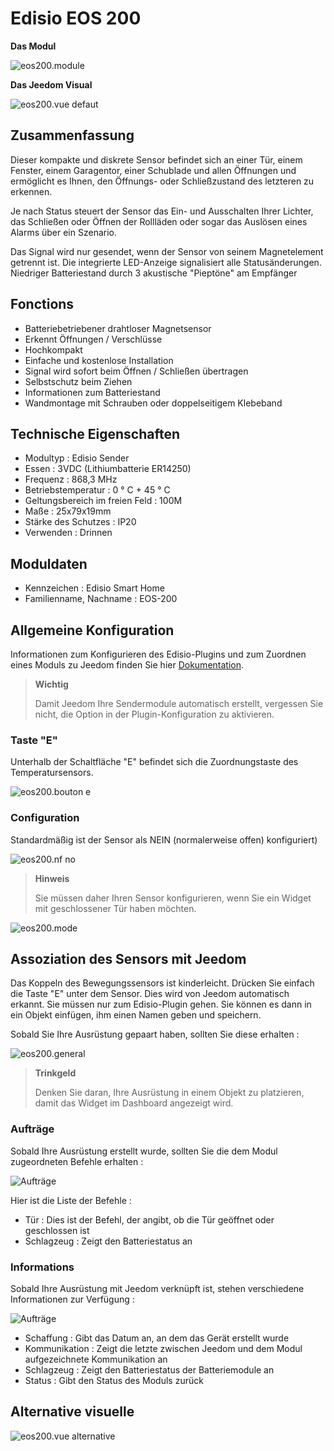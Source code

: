 # Edisio EOS 200

**Das Modul**

![eos200.module](images/eos200/eos200.module.jpg)

**Das Jeedom Visual**

![eos200.vue defaut](images/eos200/eos200.vue-defaut.jpg)

## Zusammenfassung

Dieser kompakte und diskrete Sensor befindet sich an einer Tür, einem Fenster, einem Garagentor, einer Schublade und allen Öffnungen und ermöglicht es Ihnen, den Öffnungs- oder Schließzustand des letzteren zu erkennen.

Je nach Status steuert der Sensor das Ein- und Ausschalten Ihrer Lichter, das Schließen oder Öffnen der Rollläden oder sogar das Auslösen eines Alarms über ein Szenario.

Das Signal wird nur gesendet, wenn der Sensor von seinem Magnetelement getrennt ist. Die integrierte LED-Anzeige signalisiert alle Statusänderungen. Niedriger Batteriestand durch 3 akustische "Pieptöne" am Empfänger

## Fonctions

-   Batteriebetriebener drahtloser Magnetsensor
-   Erkennt Öffnungen / Verschlüsse
-   Hochkompakt
-   Einfache und kostenlose Installation
-   Signal wird sofort beim Öffnen / Schließen übertragen
-   Selbstschutz beim Ziehen
-   Informationen zum Batteriestand
-   Wandmontage mit Schrauben oder doppelseitigem Klebeband

## Technische Eigenschaften

-   Modultyp : Edisio Sender
-   Essen : 3VDC (Lithiumbatterie ER14250)
-   Frequenz : 868,3 MHz
-   Betriebstemperatur : 0 ° C + 45 ° C
-   Geltungsbereich im freien Feld : 100M
-   Maße : 25x79x19mm
-   Stärke des Schutzes : IP20
-   Verwenden : Drinnen

## Moduldaten

-   Kennzeichen : Edisio Smart Home
-   Familienname, Nachname : EOS-200

## Allgemeine Konfiguration

Informationen zum Konfigurieren des Edisio-Plugins und zum Zuordnen eines Moduls zu Jeedom finden Sie hier [Dokumentation](https://doc.jeedom.com/de_DE/plugins/automation%20protocol/edisio/).

> **Wichtig**
>
> Damit Jeedom Ihre Sendermodule automatisch erstellt, vergessen Sie nicht, die Option in der Plugin-Konfiguration zu aktivieren.

### Taste "E"

Unterhalb der Schaltfläche "E" befindet sich die Zuordnungstaste des Temperatursensors.

![eos200.bouton e](images/eos200/eos200.bouton-e.jpg)

### Configuration

Standardmäßig ist der Sensor als NEIN (normalerweise offen) konfiguriert)

![eos200.nf no](images/eos200/eos200.nf-no.jpg)

> **Hinweis**
>
> Sie müssen daher Ihren Sensor konfigurieren, wenn Sie ein Widget mit geschlossener Tür haben möchten.

![eos200.mode](images/eos200/eos200.mode.jpg)

## Assoziation des Sensors mit Jeedom

Das Koppeln des Bewegungssensors ist kinderleicht. Drücken Sie einfach die Taste "E" unter dem Sensor. Dies wird von Jeedom automatisch erkannt. Sie müssen nur zum Edisio-Plugin gehen. Sie können es dann in ein Objekt einfügen, ihm einen Namen geben und speichern.

Sobald Sie Ihre Ausrüstung gepaart haben, sollten Sie diese erhalten :

![eos200.general](images/eos200/eos200.general.jpg)

> **Trinkgeld**
>
> Denken Sie daran, Ihre Ausrüstung in einem Objekt zu platzieren, damit das Widget im Dashboard angezeigt wird.

### Aufträge 

Sobald Ihre Ausrüstung erstellt wurde, sollten Sie die dem Modul zugeordneten Befehle erhalten :

![Aufträge](images/eos200/eos200.commandes.jpg)

Hier ist die Liste der Befehle :

-   Tür : Dies ist der Befehl, der angibt, ob die Tür geöffnet oder geschlossen ist
-   Schlagzeug : Zeigt den Batteriestatus an

### Informations

Sobald Ihre Ausrüstung mit Jeedom verknüpft ist, stehen verschiedene Informationen zur Verfügung :

![Aufträge](images/eos200/eos200.informations.jpg)

-   Schaffung : Gibt das Datum an, an dem das Gerät erstellt wurde
-   Kommunikation : Zeigt die letzte zwischen Jeedom und dem Modul aufgezeichnete Kommunikation an
-   Schlagzeug : Zeigt den Batteriestatus der Batteriemodule an
-   Status : Gibt den Status des Moduls zurück

## Alternative visuelle

![eos200.vue alternative](images/eos200/eos200.vue-alternative.jpg)
